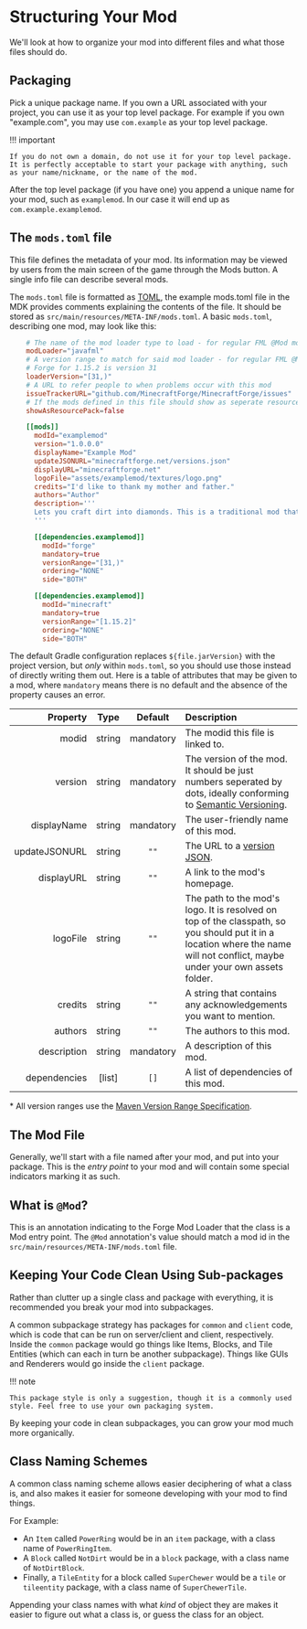 Structuring Your Mod
====================

We'll look at how to organize your mod into different files and what those files should do.

Packaging
---------

Pick a unique package name. If you own a URL associated with your project, you can use it as your top level package. For example if you own "example.com", you may use `com.example` as your top level package.

!!! important

    If you do not own a domain, do not use it for your top level package. It is perfectly acceptable to start your package with anything, such as your name/nickname, or the name of the mod.

After the top level package (if you have one) you append a unique name for your mod, such as `examplemod`. In our case it will end up as `com.example.examplemod`.

The `mods.toml` file
-------------------

This file defines the metadata of your mod. Its information may be viewed by users from the main screen of the game through the Mods button. A single info file can describe several mods.

The `mods.toml` file is formatted as [TOML](https://github.com/toml-lang/toml), the example mods.toml file in the MDK provides comments explaining the contents of the file. It should be stored as `src/main/resources/META-INF/mods.toml`. A basic `mods.toml`, describing one mod, may look like this:
```toml
    # The name of the mod loader type to load - for regular FML @Mod mods it should be javafml
    modLoader="javafml"
    # A version range to match for said mod loader - for regular FML @Mod it will be the forge version
    # Forge for 1.15.2 is version 31
    loaderVersion="[31,)"
    # A URL to refer people to when problems occur with this mod
    issueTrackerURL="github.com/MinecraftForge/MinecraftForge/issues"
    # If the mods defined in this file should show as seperate resource packs
    showAsResourcePack=false

    [[mods]]
      modId="examplemod"
      version="1.0.0.0"
      displayName="Example Mod"
      updateJSONURL="minecraftforge.net/versions.json"
      displayURL="minecraftforge.net"
      logoFile="assets/examplemod/textures/logo.png"
      credits="I'd like to thank my mother and father."
      authors="Author"
      description='''
      Lets you craft dirt into diamonds. This is a traditional mod that has existed for eons. It is ancient. The holy Notch created it. Jeb rainbowfied it. Dinnerbone made it upside down. Etc.
      '''

      [[dependencies.examplemod]]
        modId="forge"
        mandatory=true
        versionRange="[31,)"
        ordering="NONE"
        side="BOTH"

      [[dependencies.examplemod]]
        modId="minecraft"
        mandatory=true
        versionRange="[1.15.2]"
        ordering="NONE"
        side="BOTH"
```

The default Gradle configuration replaces `${file.jarVersion}` with the project version, but *only* within `mods.toml`, so you should use those instead of directly writing them out. Here is a table of attributes that may be given to a mod, where `mandatory` means there is no default and the absence of the property causes an error.

|     Property |   Type   | Default  | Description |
|-------------:|:--------:|:--------:|:------------|
|        modid |  string  | mandatory | The modid this file is linked to. |
|      version |  string  | mandatory | The version of the mod. It should be just numbers seperated by dots, ideally conforming to [Semantic Versioning](https://semver.org/). |
|  displayName |  string  | mandatory | The user-friendly name of this mod. |
| updateJSONURL |  string  |   `""`   | The URL to a [version JSON](autoupdate#forge-update-checker). |
|   displayURL |  string  |   `""`   | A link to the mod's homepage. |
|     logoFile |  string  |   `""`   | The path to the mod's logo. It is resolved on top of the classpath, so you should put it in a location where the name will not conflict, maybe under your own assets folder. |
|      credits |  string  |   `""`   | A string that contains any acknowledgements you want to mention. |
|      authors |  string  |   `""`   | The authors to this mod. |
|  description |  string  | mandatory | A description of this mod. |
| dependencies | [list] |   `[]`   | A list of dependencies of this mod. |

<a name="version-ranges" style="color: inherit; text-decoration: inherit">\* All version ranges use the [Maven Version Range Specification](https://maven.apache.org/enforcer/enforcer-rules/versionRanges.html).</a>

The Mod File
------------

Generally, we'll start with a file named after your mod, and put into your package. This is the *entry point* to your mod
and will contain some special indicators marking it as such.

What is `@Mod`?
-------------

This is an annotation indicating to the Forge Mod Loader that the class is a Mod entry point. The `@Mod` annotation's value should match a mod id in the `src/main/resources/META-INF/mods.toml` file.

Keeping Your Code Clean Using Sub-packages
------------------------------------------

Rather than clutter up a single class and package with everything, it is recommended you break your mod into subpackages.

A common subpackage strategy has packages for `common` and `client` code, which is code that can be run on server/client and client, respectively. Inside the `common` package would go things like Items, Blocks, and Tile Entities (which can each in turn be another subpackage). Things like GUIs and Renderers would go inside the `client` package.

!!! note

    This package style is only a suggestion, though it is a commonly used style. Feel free to use your own packaging system.

By keeping your code in clean subpackages, you can grow your mod much more organically.

Class Naming Schemes
--------------------

A common class naming scheme allows easier deciphering of what a class is, and also makes it easier for someone developing with your mod to find things.

For Example:

* An `Item` called `PowerRing` would be in an `item` package, with a class name of `PowerRingItem`.
* A `Block` called `NotDirt` would be in a `block` package, with a class name of `NotDirtBlock`.
* Finally, a `TileEntity` for a block called `SuperChewer` would be a `tile` or `tileentity` package, with a class name of `SuperChewerTile`.

Appending your class names with what *kind* of object they are makes it easier to figure out what a class is, or guess the class for an object.
